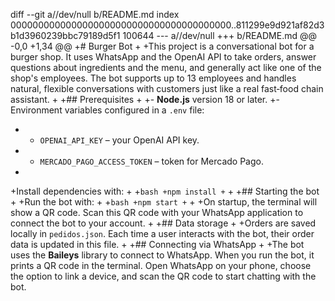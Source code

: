 diff --git a//dev/null b/README.md
index 0000000000000000000000000000000000000000..811299e9d921af82d3b1d3960239bbc79189d5f1 100644
--- a//dev/null
+++ b/README.md
@@ -0,0 +1,34 @@
+# Burger Bot
+
+This project is a conversational bot for a burger shop. It uses WhatsApp and the OpenAI API to take orders, answer questions about ingredients and the menu, and generally act like one of the shop's employees. The bot supports up to 13 employees and handles natural, flexible conversations with customers just like a real fast‑food chain assistant.
+
+## Prerequisites
+
+- **Node.js** version 18 or later.
+- Environment variables configured in a `.env` file:
+  - `OPENAI_API_KEY` – your OpenAI API key.
+  - `MERCADO_PAGO_ACCESS_TOKEN` – token for Mercado Pago.
+
+Install dependencies with:
+
+```bash
+npm install
+```
+
+## Starting the bot
+
+Run the bot with:
+
+```bash
+npm start
+```
+
+On startup, the terminal will show a QR code. Scan this QR code with your WhatsApp application to connect the bot to your account.
+
+## Data storage
+
+Orders are saved locally in `pedidos.json`. Each time a user interacts with the bot, their order data is updated in this file.
+
+## Connecting via WhatsApp
+
+The bot uses the **Baileys** library to connect to WhatsApp. When you run the bot, it prints a QR code in the terminal. Open WhatsApp on your phone, choose the option to link a device, and scan the QR code to start chatting with the bot.

